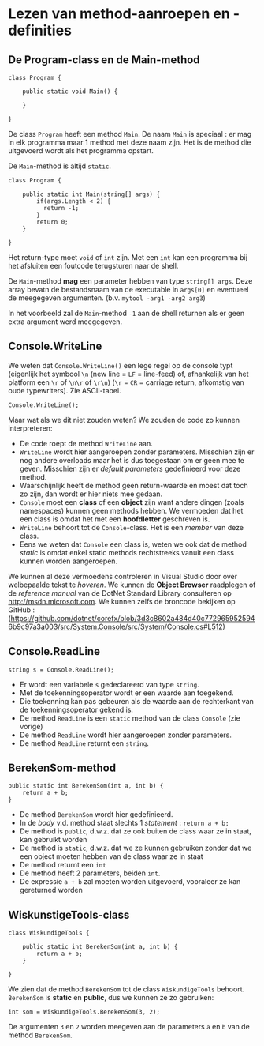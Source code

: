# Lezen van method-aanroepen en -definities

## De Program-class en de Main-method

```
class Program {

    public static void Main() {
    
    }

}
```

De class `Program` heeft een method `Main`. De naam `Main` is speciaal : er mag
in elk programma maar 1 method met deze naam zijn. Het is de method die
uitgevoerd wordt als het programma opstart.

De `Main`-method is altijd `static`.


```
class Program {

    public static int Main(string[] args) {
        if(args.Length < 2) {
          return -1;
        }
        return 0;
    }

}
```

Het return-type moet `void` of `int` zijn. Met een `int` kan een programma bij
het afsluiten een foutcode terugsturen naar de shell.

De `Main`-method **mag** een parameter hebben van type `string[] args`. Deze
array bevatn de bestandsnaam van de executable in `args[0]` en eventueel de
meegegeven argumenten. (b.v. `mytool -arg1 -arg2 arg3`)

In het voorbeeld zal de `Main`-method `-1` aan de shell returnen als er geen
extra argument werd meegegeven.

## Console.WriteLine

We weten dat `Console.WriteLine()` een lege regel op de console typt (eigenlijk
het symbool `\n` (new line = `LF` = line-feed) of, afhankelijk van het platform
een `\r` of `\n\r` of `\r\n`) (`\r` = `CR` = carriage return, afkomstig van oude
typewriters). Zie ASCII-tabel.

```
Console.WriteLine();
```

Maar wat als we dit niet zouden weten? We zouden de code zo kunnen
interpreteren:

- De code roept de method `WriteLine` aan.
- `WriteLine` wordt hier aangeroepen zonder parameters. Misschien zijn er nog
  andere overloads maar het is dus toegestaan om er geen mee te geven. Misschien
  zijn er *default parameters* gedefinieerd voor deze method.
- Waarschijnlijk heeft de method geen return-waarde en moest dat toch zo zijn, dan
  wordt er hier niets mee gedaan.
- `Console` moet een **class** of een **object** zijn want andere dingen (zoals
  namespaces) kunnen geen methods hebben. We vermoeden dat het een class is
  omdat het met een **hoofdletter** geschreven is.
- `WriteLine` behoort tot de `Console`-class. Het is een *member* van deze
  class.
- Eens we weten dat `Console` een class is, weten we ook dat de method *static*
  is omdat enkel static methods rechtstreeks vanuit een class kunnen worden
  aangeroepen.

We kunnen al deze vermoedens controleren in Visual Studio door over welbepaalde
tekst te *hoveren*. We kunnen de **Object Browser** raadplegen of de *reference
manual* van de DotNet Standard Library consulteren op http://msdn.microsoft.com.
We kunnen zelfs de broncode bekijken op GitHub :
(https://github.com/dotnet/corefx/blob/3d3c8602a484d40c7729659525946b9c97a3a003/src/System.Console/src/System/Console.cs#L512)

## Console.ReadLine

```
string s = Console.ReadLine();
```

- Er wordt een variabele `s` gedeclareerd van type `string`.
- Met de toekenningsoperator wordt er een waarde aan toegekend.
- Die toekenning kan pas gebeuren als de waarde aan de rechterkant van de
  toekenningsoperator gekend is.
- De method `ReadLine` is een `static` method van de class `Console` (zie
  vorige)
- De method `ReadLine` wordt hier aangeroepen zonder parameters.
- De method `ReadLine` returnt een `string`.

## BerekenSom-method

```
public static int BerekenSom(int a, int b) {
    return a + b;
}
```

- De method `BerekenSom` wordt hier gedefinieerd.
- In de *body* v.d. method staat slechts 1 *statement* : `return a + b;`
- De method is `public`, d.w.z. dat ze ook buiten de class waar ze in staat, kan
  gebruikt worden
- De method is `static`, d.w.z. dat we ze kunnen gebruiken zonder dat we een
  object moeten hebben van de class waar ze in staat
- De method returnt een `int`
- De method heeft 2 parameters, beiden `int`.
- De expressie `a + b` zal moeten worden uitgevoerd, vooraleer ze kan gereturned
  worden
  
## WiskunstigeTools-class
 
```
class WiskundigeTools {

    public static int BerekenSom(int a, int b) {
        return a + b;
    }

}
```

We zien dat de method `BerekenSom` tot de class `WiskundigeTools` behoort.
`BerekenSom` is **static** en **public**, dus we kunnen ze zo gebruiken:

```
int som = WiskundigeTools.BerekenSom(3, 2);
```

De argumenten `3` en `2` worden meegeven aan de parameters `a` en `b` van de
method `BerekenSom`.

